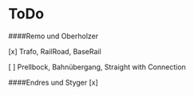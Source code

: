 ToDo
=====

####Remo und Oberholzer

 [x] Trafo, RailRoad, BaseRail

 [ ] Prellbock, Bahnübergang, Straight with Connection


####Endres und Styger
[x]
